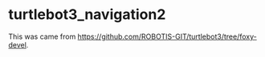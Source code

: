 # turtlebot3_navigation2

This was came from https://github.com/ROBOTIS-GIT/turtlebot3/tree/foxy-devel.

